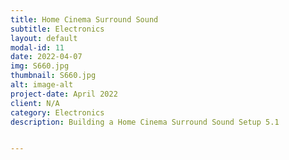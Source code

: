 ```yaml
---
title: Home Cinema Surround Sound
subtitle: Electronics
layout: default
modal-id: 11
date: 2022-04-07
img: S660.jpg
thumbnail: S660.jpg
alt: image-alt
project-date: April 2022
client: N/A
category: Electronics
description: Building a Home Cinema Surround Sound Setup 5.1


---
```

